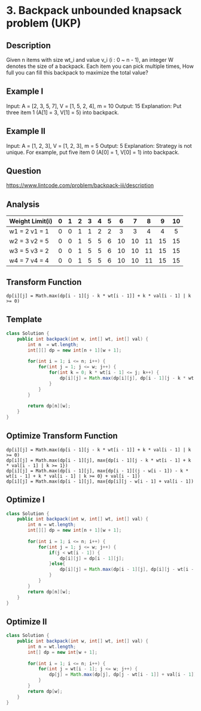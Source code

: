 # 3. Backpack unbounded knapsack problem (UKP)

## Description
Given n items with size wt_i and value v_i (i : 0 ~ n - 1), an integer W denotes the size of a backpack. Each item you can pick multiple times, How full you can fill this backpack to maximize the total value?

## Example I

Input: A = [2, 3, 5, 7], V = [1, 5, 2, 4], m = 10
Output: 15
Explanation: Put three item 1 (A[1] = 3, V[1] = 5) into backpack.

## Example II
Input: A = [1, 2, 3], V = [1, 2, 3], m = 5
Output: 5
Explanation: Strategy is not unique. For example, put five item 0 (A[0] = 1, V[0] = 1) into backpack.

## Question
https://www.lintcode.com/problem/backpack-iii/description

## Analysis

| Weight Limit(i)  | 0  |  1  |  2  |  3  |  4  |  5  |  6  |  7  |  8  |  9  | 10  |
| -----------------|---:|:---:|:---:|:---:|:---:|:---:|:---:|:---:|:---:|:---:|:---:|
| w1 = 2  v1 = 1   | 0  |  0  |  1  |  1  |  2  |  2  |  3  |  3  |  4  |  4  |  5  |
| w2 = 3  v2 = 5   | 0  |  0  |  1  |  5  |  5  |  6  |  10 |  10 |  11 |  15 |  15 |
| w3 = 5  v3 = 2   | 0  |  0  |  1  |  5  |  5  |  6  |  10 |  10 |  11 |  15 |  15 |
| w4 = 7  v4 = 4   | 0  |  0  |  1  |  5  |  5  |  6  |  10 |  10 |  11 |  15 |  15 |


## Transform Function

```
dp[i][j] = Math.max(dp[i - 1][j - k * wt[i - 1]] + k * val[i - 1] | k >= 0)
```

## Template

```Java
class Solution {
    public int backpack(int w, int[] wt, int[] val) {
        int n  = wt.length;
        int[][] dp = new int[n + 1][w + 1];
        
        for(int i = 1; i <= n; i++) {
            for(int j = 1; j <= w; j++) {
                for(int k = 0; k * wt[i - 1] <= j; k++) {
                    dp[i][j] = Math.max(dp[i][j], dp[i - 1][j - k * wt[i - 1]] + k * val[i - 1]);
                }
            }
        }
        
        return dp[n][w];
    }
}
```

## Optimize Transform Function

```
dp[i][j] = Math.max(dp[i - 1][j - k * wt[i - 1]] + k * val[i - 1] | k >= 0)
dp[i][j] = Math.max(dp[i - 1][j], max{dp[i - 1][j - k * wt[i - 1] + k * val[i - 1] | k >= 1})
dp[i][j] = Math.max(dp[i - 1][j], max{dp[i - 1][(j - w[i - 1]) - k * wt[i - 1] + k * val[i - 1] | k >= 0} + val[i - 1])
dp[i][j] = Math.max(dp[i - 1][j], max{dp[i][j - w[i - 1] + val[i - 1])
```

## Optimize I
```java
class Solution {
    public int backpack(int w, int[] wt, int[] val) {
        int n = wt.length;
        int[][] dp = new int[n + 1][w + 1];
        
        for(int i = 1; i <= n; i++) {
            for(int j = 1; j <= w; j++) {
                if(j < wt[i - 1]) {
                    dp[i][j] = dp[i - 1][j];
                }else{
                    dp[i][j] = Math.max(dp[i - 1][j], dp[i][j - wt[i - 1]] + val[i - 1]);
                }
            }
        }
        return dp[n][w];
    }
}
```

## Optimize II
```java
class Solution {
    public int backpack(int w, int[] wt, int[] val) {
        int n = wt.length;
        int[] dp = new int[w + 1];
        
        for(int i = 1; i <= n; i++) {
            for(int j = wt[i - 1]; j <= w; j++) {
                dp[j] = Math.max(dp[j], dp[j - wt[i - 1]] + val[i - 1]);
            }
        }
        return dp[w];
    }
}
```